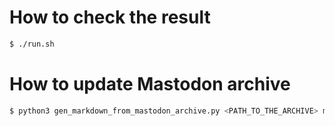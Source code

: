 # How to check the result
```sh
$ ./run.sh
```

# How to update Mastodon archive
```sh
$ python3 gen_markdown_from_mastodon_archive.py <PATH_TO_THE_ARCHIVE> mastodon_archive.md
```
